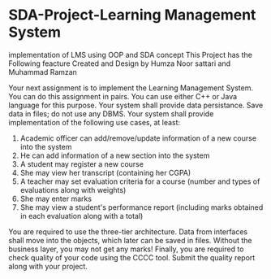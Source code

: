 # SDA-Project-Learning Management System

implementation of LMS using OOP and SDA concept
This Project has the Following feacture Created and Design by Humza Noor sattari and Muhammad Ramzan

Your next assignment is to implement the Learning Management System. You can do this assignment in pairs. You can use either C++ or Java language for this purpose. Your system shall provide data persistance. Save data in files; do not use any DBMS. Your system shall provide implementation of the following use cases, at least:

1) Academic officer can add/remove/update information of a new course into the system
2) He can add information of a new section into the system
3) A student may register a new course
4) She may view her transcript (containing her CGPA)
5) A teacher may set evaluation criteria for a course (number and types of evaluations along with weights)
6) She may enter marks
7) She may view a student's performance report (including marks obtained in each evaluation along with a total)

You are required to use the three-tier architecture. Data from interfaces shall move into the objects, which later can be saved in files. Without the business layer, you may not get any marks!
Finally, you are required to check quality of your code using the CCCC tool. Submit the quality report along with your project.
